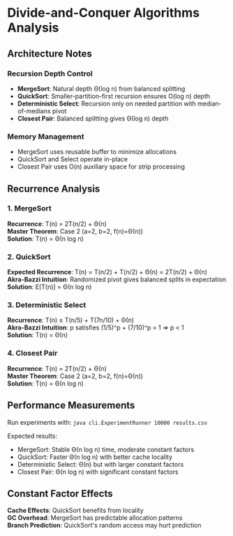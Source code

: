 # Divide-and-Conquer Algorithms Analysis

## Architecture Notes

### Recursion Depth Control
- **MergeSort**: Natural depth Θ(log n) from balanced splitting
- **QuickSort**: Smaller-partition-first recursion ensures O(log n) depth
- **Deterministic Select**: Recursion only on needed partition with median-of-medians pivot
- **Closest Pair**: Balanced splitting gives Θ(log n) depth

### Memory Management
- MergeSort uses reusable buffer to minimize allocations
- QuickSort and Select operate in-place
- Closest Pair uses O(n) auxiliary space for strip processing

## Recurrence Analysis

### 1. MergeSort
**Recurrence**: T(n) = 2T(n/2) + Θ(n)  
**Master Theorem**: Case 2 (a=2, b=2, f(n)=Θ(n))  
**Solution**: T(n) = Θ(n log n)

### 2. QuickSort
**Expected Recurrence**: T(n) = T(n/2) + T(n/2) + Θ(n) = 2T(n/2) + Θ(n)  
**Akra-Bazzi Intuition**: Randomized pivot gives balanced splits in expectation  
**Solution**: E[T(n)] = Θ(n log n)

### 3. Deterministic Select
**Recurrence**: T(n) ≤ T(n/5) + T(7n/10) + Θ(n)  
**Akra-Bazzi Intuition**: p satisfies (1/5)^p + (7/10)^p = 1 ⇒ p < 1  
**Solution**: T(n) = Θ(n)

### 4. Closest Pair
**Recurrence**: T(n) = 2T(n/2) + Θ(n)  
**Master Theorem**: Case 2 (a=2, b=2, f(n)=Θ(n))  
**Solution**: T(n) = Θ(n log n)

## Performance Measurements

Run experiments with: `java cli.ExperimentRunner 10000 results.csv`

Expected results:
- MergeSort: Stable Θ(n log n) time, moderate constant factors
- QuickSort: Faster Θ(n log n) with better cache locality
- Deterministic Select: Θ(n) but with larger constant factors
- Closest Pair: Θ(n log n) with significant constant factors

## Constant Factor Effects

**Cache Effects**: QuickSort benefits from locality  
**GC Overhead**: MergeSort has predictable allocation patterns  
**Branch Prediction**: QuickSort's random access may hurt prediction